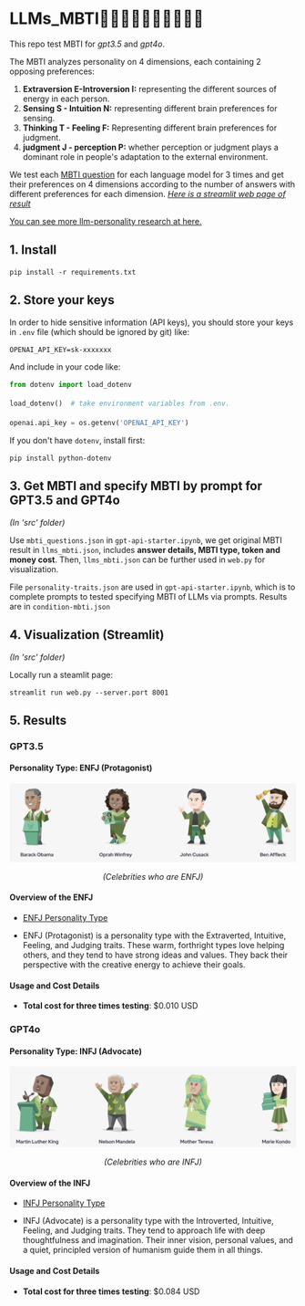 
# LLMs_MBTI👩‍💼👨‍💻👨‍💼👩‍🎤🕵️‍♀️
This repo test MBTI for *gpt3.5* and *gpt4o*.   

The MBTI analyzes personality on 4 dimensions, each containing 2 opposing preferences:   

1. **Extraversion E-Introversion I:** representing the different sources of energy in each person.
2. **Sensing S - Intuition N:** representing different brain preferences for sensing.
3. **Thinking T - Feeling F:** Representing different brain preferences for judgment.
4. **judgment J - perception P:** whether perception or judgment plays a dominant role in people's adaptation to the external environment.

We test each [MBTI question](./mbti_questions.json) for each language model for 3 times and get their preferences on 4 dimensions according to the number of answers with different preferences for each dimension. *[Here is a streamlit web page of result](https://derekwang2002-streamlit-repo-web-gyx7yx.streamlit.app/)*

[You can see more llm-personality research at here.](https://quilt-trouble-855.notion.site/LLM-MBTI-Papers-1222a8ae851045959403e4628804129a?pvs=74)

## 1. Install

```
pip install -r requirements.txt
```

## 2. Store your keys

In order to hide sensitive information (API keys), you should store your keys in `.env` file (which should be ignored by git) like:

```
OPENAI_API_KEY=sk-xxxxxxx
```

And include in your code like:

```python
from dotenv import load_dotenv

load_dotenv()  # take environment variables from .env.

openai.api_key = os.getenv('OPENAI_API_KEY')
```

If you don't have `dotenv`, install first:

```
pip install python-dotenv
```

## 3. Get MBTI and specify MBTI by prompt for GPT3.5 and GPT4o
*(In 'src' folder)*

Use `mbti_questions.json` in `gpt-api-starter.ipynb`, we get original MBTI result in `llms_mbti.json`, includes **answer details, MBTI type, token and money cost**. Then, `llms_mbti.json` can be further used in `web.py` for visualization.

File `personality-traits.json` are used in `gpt-api-starter.ipynb`, which is to complete prompts to tested specifying MBTI of LLMs via prompts. Results are in `condition-mbti.json`


## 4. Visualization (Streamlit)
*(In 'src' folder)*

Locally run a steamlit page: 

```
streamlit run web.py --server.port 8001
```


## 5. Results
### GPT3.5
#### Personality Type: ENFJ (Protagonist)
<div style="text-align: center;">
  <img src="res/ENFJ.png" alt="Celebrities with same MBTI" title="Celebrities with same MBTI" />
  <p><i>(Celebrities who are ENFJ)</i></p>
</div>

#### Overview of the ENFJ

- [ENFJ Personality Type](https://www.16personalities.com/enfj-personality)

- ENFJ (Protagonist) is a personality type with the Extraverted, Intuitive, Feeling, and Judging traits. These warm, forthright types love helping others, and they tend to have strong ideas and values. They back their perspective with the creative energy to achieve their goals.

#### Usage and Cost Details

- **Total cost for three times testing**: $0.010 USD

### GPT4o
#### Personality Type: INFJ (Advocate)
<div style="text-align: center;">
  <img src="res/INFJ.png" alt="Celebrities with same MBTI" title="Celebrities with same MBTI" />
  <p style="text-align: center;"><i>(Celebrities who are INFJ)</i></p>
</div>


#### Overview of the INFJ 

- [INFJ Personality Type](https://www.16personalities.com/infj-personality)

- INFJ (Advocate) is a personality type with the Introverted, Intuitive, Feeling, and Judging traits. They tend to approach life with deep thoughtfulness and imagination. Their inner vision, personal values, and a quiet, principled version of humanism guide them in all things.

#### Usage and Cost Details

- **Total cost for three times testing**: $0.084 USD